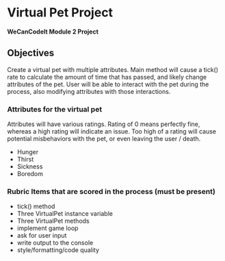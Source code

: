 #	Virtual Pet Project

**WeCanCodeIt Module 2 Project**

##	Objectives

Create a virtual pet with multiple attributes.  Main method will cause a tick() rate to calculate the amount of time that has passed, and likely change attributes of the pet.  User will be able to interact with the pet during the process, also modifying attributes with those interactions.

###	Attributes for the virtual pet

Attributes will have various ratings.  Rating of 0 means perfectly fine, whereas a high rating will indicate an issue.  Too high of a rating will cause potential misbehaviors with the pet, or even leaving the user / death.

*	Hunger
*	Thirst
*	Sickness
*	Boredom

###	Rubric Items that are scored in the process (must be present)

*	tick() method	
*	Three VirtualPet instance variable	
*	Three VirtualPet methods	
*	implement game loop	
*	ask for user input	
*	write output to the console	
*	style/formatting/code quality